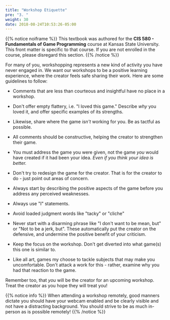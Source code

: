 ```yaml
---
title: "Workshop Etiquette"
pre: "3. "
weight: 30
date: 2018-08-24T10:53:26-05:00
---
```


{{% notice noiframe %}}
This textbook was authored for the **CIS 580 - Fundamentals of Game Programming** course at Kansas State University.  This front matter is specific to that course.  If you are not enrolled in the course, please disregard this section.
{{% /notice %}}

For many of you, workshopping represents a new kind of activity you have never engaged in. We want our workshops to be a positive learning experience, where the creator feels safe sharing their work.  Here are some guidelines to follow:

* Comments that are less than courteous and insightful have no place in a workshop.

* Don't offer empty flattery, i.e. "I loved this game."  Describe _why_ you loved it, and offer specific examples of its strengths.

* Likewise, share where the game _isn't_ working for you. Be as tactful as possible.

* All comments should be constructive, helping the creator to strengthen their game.

* You must address the game you were given, not the game _you_ would have created if it had been your idea.  _Even if you think your idea is better._

* Don't try to redesign the game for the creator.  That is for the creator to do - just point out areas of concern.

* Always start by describing the positive aspects of the game before you address any perceived weaknesses.

* Always use "I" statements.

* Avoid loaded judgment words like "tacky" or "cliche"

* Never start with a disarming phrase like "I don't want to be mean, but" or "Not to be a jerk, but".  These automatically put the creator on the defensive, and undermine the positive benefit of your criticism.

* Keep the focus on the workshop.  Don't get diverted into what game(s) this one is similar to.

* Like all art, games my choose to tackle subjects that may make you uncomfortable. Don't attack a work for this - rather, examine why you had that reaction to the game.

Remember too, that _you_ will be the creator for an upcoming workshop.  Treat the creator as you hope they will treat you!


{{% notice info %}}
When attending a workshop remotely, good manners dictate you should have your webcam enabled and be clearly visible and not have a distracting background.  You should strive to be as much in-person as is possible remotely!
{{% /notice %}}
